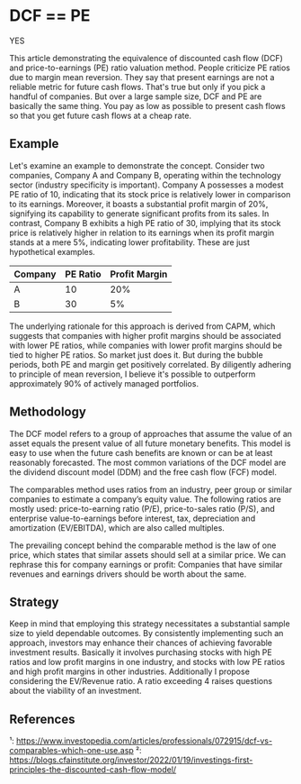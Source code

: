
# DCF == PE

YES

This article demonstrating the equivalence of discounted cash flow (DCF) and price-to-earnings (PE) ratio valuation method. People criticize PE ratios due to margin mean reversion. They say that present earnings are not a reliable metric for future cash flows. That's true but only if you pick a handful of companies. But over a large sample size, DCF and PE are basically the same thing. You pay as low as possible to present cash flows so that you get future cash flows at a cheap rate.

## Example

Let's examine an example to demonstrate the concept. Consider two companies, Company A and Company B, operating within the technology sector (industry specificity is important). Company A possesses a modest PE ratio of 10, indicating that its stock price is relatively lower in comparison to its earnings. Moreover, it boasts a substantial profit margin of 20%, signifying its capability to generate significant profits from its sales. In contrast, Company B exhibits a high PE ratio of 30, implying that its stock price is relatively higher in relation to its earnings when its profit margin stands at a mere 5%, indicating lower profitability. These are just hypothetical examples.

| Company | PE Ratio | Profit Margin |
|---------|----------|---------------|
| A       | 10       | 20%           |
| B       | 30       | 5%            |

The underlying rationale for this approach is derived from CAPM, which suggests that companies with higher profit margins should be associated with lower PE ratios, while companies with lower profit margins should be tied to higher PE ratios. So market just does it. But during the bubble periods, both PE and margin get positively correlated. By diligently adhering to principle of mean reversion, I believe it's possible to outperform approximately 90% of actively managed portfolios.

## Methodology

The DCF model refers to a group of approaches that assume the value of an asset equals the present value of all future monetary benefits. This model is easy to use when the future cash benefits are known or can be at least reasonably forecasted. The most common variations of the DCF model are the dividend discount model (DDM) and the free cash flow (FCF) model.

The comparables method uses ratios from an industry, peer group or similar companies to estimate a company’s equity value. The following ratios are mostly used: price-to-earning ratio (P/E), price-to-sales ratio (P/S), and enterprise value-to-earnings before interest, tax, depreciation and amortization (EV/EBITDA), which are also called multiples.

The prevailing concept behind the comparable method is the law of one price, which states that similar assets should sell at a similar price. We can rephrase this for company earnings or profit: Companies that have similar revenues and earnings drivers should be worth about the same.

## Strategy

Keep in mind that employing this strategy necessitates a substantial sample size to yield dependable outcomes. By consistently implementing such an approach, investors may enhance their chances of achieving favorable investment results. Basically it involves purchasing stocks with high PE ratios and low profit margins in one industry, and stocks with low PE ratios and high profit margins in other industries. Additionally I propose considering the EV/Revenue ratio. A ratio exceeding 4 raises questions about the viability of an investment.

## References

¹: https://www.investopedia.com/articles/professionals/072915/dcf-vs-comparables-which-one-use.asp
²: https://blogs.cfainstitute.org/investor/2022/01/19/investings-first-principles-the-discounted-cash-flow-model/


